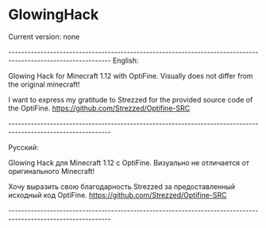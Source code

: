 # GlowingHack

Current version: none

*--------------------------------------------------------------------------------------------------------------*
English:

Glowing Hack for Minecraft 1.12 with OptiFine. Visually does not differ from the original minecraft!

I want to express my gratitude to Strezzed for the provided source code of the OptiFine.
https://github.com/Strezzed/Optifine-SRC

*--------------------------------------------------------------------------------------------------------------*

Русский: 

Glowing Hack для Minecraft 1.12 с OptiFine. Визуально не отличается от оригинального Minecraft!

Хочу выразить свою благодарность Strezzed за предоставленный исходный код OptiFine.
https://github.com/Strezzed/Optifine-SRC

*--------------------------------------------------------------------------------------------------------------*
